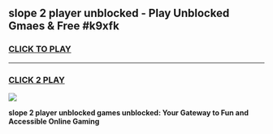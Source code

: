 
## slope 2 player unblocked - Play Unblocked Gmaes & Free #k9xfk
<h3>
<a href="https://news.freeplayer.one?title=slope_2_player_unblocked&ref=24F">CLICK TO PLAY</a></h3>
<hr>

<h3>
<a href="https://news.freeplayer.one?title=slope_2_player_unblocked&ref=24F">CLICK 2 PLAY</a>
  
</h3>

<a href="https://news.freeplayer.one?title=slope_2_player_unblocked&ref=24F/"><img src="https://clearcache.store/games.png"></a>


**slope 2 player unblocked games unblocked: Your Gateway to Fun and Accessible Online Gaming**
